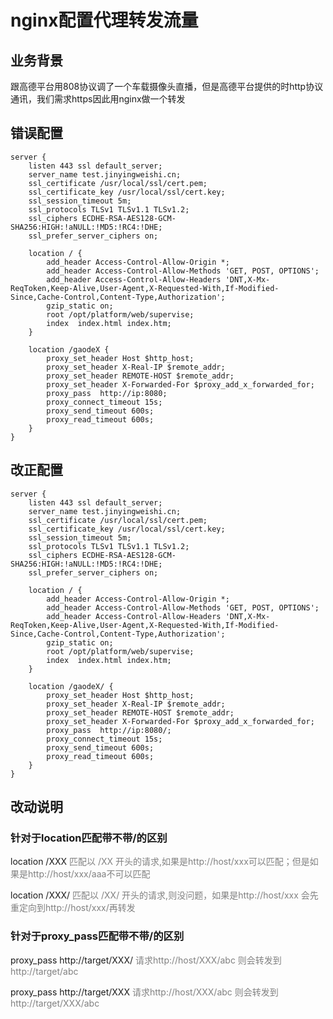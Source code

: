 # nginx配置代理转发流量
## 业务背景
跟高德平台用808协议调了一个车载摄像头直播，但是高德平台提供的时http协议通讯，我们需求https因此用nginx做一个转发


## 错误配置
```properties
server {
    listen 443 ssl default_server;
    server_name test.jinyingweishi.cn;
    ssl_certificate /usr/local/ssl/cert.pem;
    ssl_certificate_key /usr/local/ssl/cert.key;
    ssl_session_timeout 5m;
    ssl_protocols TLSv1 TLSv1.1 TLSv1.2;
    ssl_ciphers ECDHE-RSA-AES128-GCM-SHA256:HIGH:!aNULL:!MD5:!RC4:!DHE;
    ssl_prefer_server_ciphers on;

    location / {
        add_header Access-Control-Allow-Origin *;
        add_header Access-Control-Allow-Methods 'GET, POST, OPTIONS';
        add_header Access-Control-Allow-Headers 'DNT,X-Mx-ReqToken,Keep-Alive,User-Agent,X-Requested-With,If-Modified-Since,Cache-Control,Content-Type,Authorization';
        gzip_static on;
        root /opt/platform/web/supervise;
        index  index.html index.htm;
    }

    location /gaodeX {
        proxy_set_header Host $http_host;
        proxy_set_header X-Real-IP $remote_addr;
        proxy_set_header REMOTE-HOST $remote_addr;
        proxy_set_header X-Forwarded-For $proxy_add_x_forwarded_for;
        proxy_pass  http://ip:8080;
        proxy_connect_timeout 15s;
        proxy_send_timeout 600s;
        proxy_read_timeout 600s;
    }
}
```

## 改正配置
```properties
server {
    listen 443 ssl default_server;
    server_name test.jinyingweishi.cn;
    ssl_certificate /usr/local/ssl/cert.pem;
    ssl_certificate_key /usr/local/ssl/cert.key;
    ssl_session_timeout 5m;
    ssl_protocols TLSv1 TLSv1.1 TLSv1.2;
    ssl_ciphers ECDHE-RSA-AES128-GCM-SHA256:HIGH:!aNULL:!MD5:!RC4:!DHE;
    ssl_prefer_server_ciphers on;

    location / {
        add_header Access-Control-Allow-Origin *;
        add_header Access-Control-Allow-Methods 'GET, POST, OPTIONS';
        add_header Access-Control-Allow-Headers 'DNT,X-Mx-ReqToken,Keep-Alive,User-Agent,X-Requested-With,If-Modified-Since,Cache-Control,Content-Type,Authorization';
        gzip_static on;
        root /opt/platform/web/supervise;
        index  index.html index.htm;
    }

    location /gaodeX/ {
        proxy_set_header Host $http_host;
        proxy_set_header X-Real-IP $remote_addr;
        proxy_set_header REMOTE-HOST $remote_addr;
        proxy_set_header X-Forwarded-For $proxy_add_x_forwarded_for;
        proxy_pass  http://ip:8080/;
        proxy_connect_timeout 15s;
        proxy_send_timeout 600s;
        proxy_read_timeout 600s;
    }
}
```

## 改动说明

### 针对于location匹配带不带/的区别

location /XXX <font color=grey>匹配以 /XX 开头的请求,如果是http://host/xxx可以匹配；但是如果是http://host/xxx/aaa不可以匹配</font>

location /XXX/ <font color=grey>匹配以 /XX/ 开头的请求,则没问题，如果是http://host/xxx 会先重定向到http://host/xxx/再转发</font>

### 针对于proxy_pass匹配带不带/的区别

proxy_pass http://target/XXX/ <font color=grey> 请求http://host/XXX/abc 则会转发到http://target/abc</font> 

proxy_pass http://target/XXX <font color=grey> 请求http://host/XXX/abc 则会转发到http://target/XXX/abc </font>

